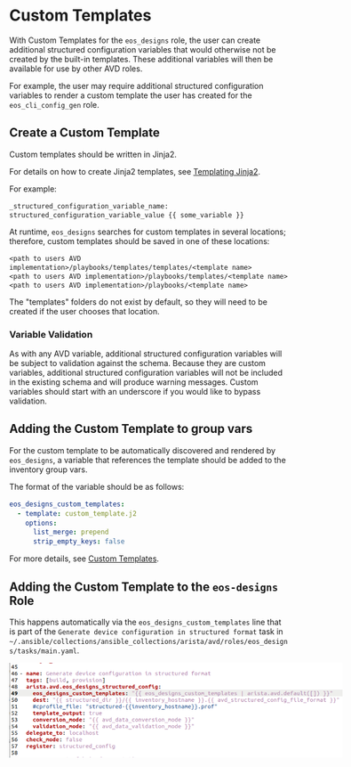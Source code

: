 <!--
  ~ Copyright (c) 2023 Arista Networks, Inc.
  ~ Use of this source code is governed by the Apache License 2.0
  ~ that can be found in the LICENSE file.
  -->

# Custom Templates

With Custom Templates for the `eos_designs` role, the user can create additional structured configuration variables that would otherwise not be created by the built-in templates.
These additional variables will then be available for use by other AVD roles.

For example, the user may require additional structured configuration variables to render a custom template the user has created for the `eos_cli_config_gen` role.

## Create a Custom Template

Custom templates should be written in Jinja2.

For details on how to create Jinja2 templates, see [Templating Jinja2](https://docs.ansible.com/ansible/latest/playbook_guide/playbooks_templating.html#templating-jinja2).

For example:

```jinja2
_structured_configuration_variable_name: structured_configuration_variable_value {{ some_variable }}
```

At runtime, `eos_designs` searches for custom templates in several locations; therefore, custom templates should be saved in one of these locations:

```text
<path to users AVD implementation>/playbooks/templates/templates/<template name>
<path to users AVD implementation>/playbooks/templates/<template name>
<path to users AVD implementation>/playbooks/<template name>
```

The "templates" folders do not exist by default, so they will need to be created if the user chooses that location.

### Variable Validation

As with any AVD variable, additional structured configuration variables will be subject to validation against the schema. Because they are custom variables, additional structured configuration variables will not be included in the existing schema and will produce warning messages. Custom variables should start with an underscore if you would like to bypass validation.

## Adding the Custom Template to group vars

For the custom template to be automatically discovered and rendered by `eos_designs`, a variable that references the template should be added to the inventory group vars.

The format of the variable should be as follows:

```yaml
eos_designs_custom_templates:
  - template: custom_template.j2
    options:
      list_merge: prepend
      strip_empty_keys: false
```

For more details, see [Custom Templates](https://avd.arista.com/4.3/roles/eos_designs/docs/role-configuration.html#custom-templates).

## Adding the Custom Template to the `eos-designs` Role

This happens automatically via the `eos_designs_custom_templates` line that is part of the `Generate device configuration in structured format` task in `~/.ansible/collections/ansible_collections/arista/avd/roles/eos_designs/tasks/main.yaml`.

<!-- ![Figure 1: /eos_designs/tasks/main.yml](../../../media/eos_designs_tasks_main_yml.png) -->

<div style="text-align:center; width:600px">
  <img src="../../../../media/eos_designs_tasks_main_yml.png" alt="screen shot of main.yml file" />
</div>
